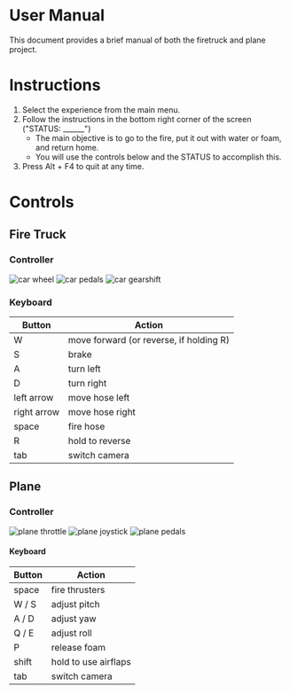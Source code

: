 ﻿# User Manual

This document provides a brief manual of both the firetruck and plane project.

# Instructions

1. Select the experience from the main menu.
2. Follow the instructions in the bottom right corner of the screen ("STATUS: ______")
    - The main objective is to go to the fire, put it out with water or foam, and return home.
    - You will use the controls below and the STATUS to accomplish this.
3. Press Alt + F4 to quit at any time.

# Controls

## Fire Truck

### Controller

![car wheel](images/car_wheel.jpg)
![car pedals](images/car_pedals.jpg)
![car gearshift](images/car_gearshift.jpg)

### Keyboard

| Button | Action |
| --- | --- |
| W | move forward (or reverse, if holding R) |
| S | brake |
| A | turn left |
| D | turn right |
| left arrow | move hose left |
| right arrow | move hose right |
| space | fire hose |
| R | hold to reverse |
| tab | switch camera |

## Plane

### Controller

![plane throttle](images/plane_throttle.jpg)
![plane joystick](images/plane_joystick.jpg)
![plane pedals](images/plane_pedals.jpg)

#### Keyboard

| Button | Action |
| --- | --- |
| space | fire thrusters |
| W / S | adjust pitch |
| A / D | adjust yaw |
| Q / E | adjust roll |
| P | release foam |
| shift | hold to use airflaps |
| tab | switch camera |

